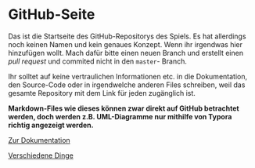 ﻿# GitHub-Seite

Das ist die Startseite des GitHub-Repositorys des Spiels. Es hat allerdings noch keinen Namen und kein genaues Konzept. Wenn ihr irgendwas hier hinzufügen wollt. Mach dafür bitte einen neuen Branch und erstellt einen _pull request_ und commited nicht in den `master`- Branch.

Ihr solltet auf keine vertraulichen Informationen etc. in die Dokumentation, den Source-Code oder in irgendwelche anderen Files schreiben, weil das gesamte Repository mit dem Link für jeden zugänglich ist.

**Markdown-Files wie dieses können zwar direkt auf GitHub betrachtet werden, doch werden z.B. UML-Diagramme nur mithilfe von Typora richtig angezeigt werden.**

[Zur Dokumentation](Dokumentation/Dokumentation.md)

[Verschiedene Dinge](Dinge)

